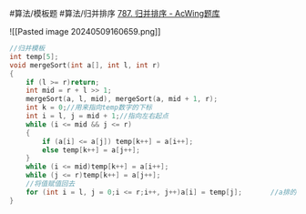 
#算法/模板题 #算法/归并排序
[787. 归并排序 - AcWing题库](https://www.acwing.com/problem/content/789/)

![[Pasted image 20240509160659.png]]


```cpp
//归并模板
int temp[5];
void mergeSort(int a[], int l, int r)
{
	if (l >= r)return;
	int mid = r + l >> 1;
	mergeSort(a, l, mid), mergeSort(a, mid + 1, r);
	int k = 0;//用来指向temp数字的下标
	int i = l, j = mid + 1;//指向左右起点
	while (i <= mid && j <= r)
	{
		if (a[i] <= a[j]) temp[k++] = a[i++];
		else temp[k++] = a[j++];
	}
	while (i <= mid)temp[k++] = a[i++];
	while (j <= r)temp[k++] = a[j++];
	//将值赋值回去
	for (int i = l, j = 0;i <= r;i++, j++)a[i] = temp[j];		//a排的序是l-r,temp保存的是0-。。。
}
```